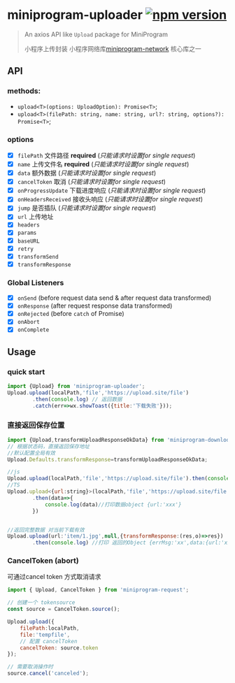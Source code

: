 # miniprogram-uploader [![npm version](https://badge.fury.io/js/miniprogram-uploader.svg)](https://npmjs.com/package/miniprogram-uploader)

> An axios API like `Upload` package for MiniProgram
>
> 小程序上传封装
> 小程序网络库[miniprogram-network](https://github.com/NewFuture/miniprogram-network) 核心库之一


## API

### methods:

* `upload<T>(options: UploadOption): Promise<T>`;
* `upload<T>(filePath: string, name: string, url?: string, options?):  Promise<T>`;

### options

* [x] `filePath` 文件路径  **required** (_只能请求时设置for single request_) 
* [x] `name` 上传文件名  **required** (_只能请求时设置for single request_) 
* [x] `data` 额外数据 (_只能请求时设置for single request_) 
* [x] `cancelToken` 取消 (_只能请求时设置for single request_) 
* [x] `onProgressUpdate` 下载进度响应 (_只能请求时设置for single request_) 
* [x] `onHeadersReceived` 接收头响应 (_只能请求时设置for single request_) 
* [x] `jump` 是否插队 (_只能请求时设置for single request_)
* [x] `url` 上传地址
* [x] `headers`
* [x] `params`
* [x] `baseURL`
* [x] `retry`
* [x] `transformSend`
* [x] `transformResponse`
    
### Global Listeners

* [x] `onSend` (before request data send & after request data transformed)
* [x] `onResponse` (after request response data transformed)
* [x] `onRejected` (before `catch` of Promise)
* [x] `onAbort`
* [x] `onComplete`

## Usage

### quick start

```js
import {Upload} from 'miniprogram-uploader';
Upload.upload(localPath,'file','https://upload.site/file')
        .then(console.log) // 返回数据
        .catch(err=>wx.showToast({title:'下载失败'}));
```


### 直接返回保存位置

```js
import {Upload,transformUploadResponseOkData} from 'miniprogram-downloder';
// 根据状态码，直接返回保存地址
//默认配置全局有效
Upload.Defaults.transformResponse=transformUploadResponseOkData;

//js
Upload.upload(localPath,'file','https://upload.site/file').then(console.log);//打印data
//TS
Upload.upload<{url:string}>(localPath,'file','https://upload.site/file')
        .then(data=>{
            console.log(data)//打印数据object {url:'xxx'}
        }) 


//返回完整数据 对当前下载有效
Upload.upload(url:'item/1.jpg',null,{transformResponse:(res,o)=>res})
        .then(console.log) //打印 返回的Object {errMsg:'xx',data:{url:'xxx'}}
```



### CancelToken (abort)

可通过cancel token 方式取消请求
```js
import { Upload, CancelToken } from 'miniprogram-request';

// 创建一个 tokensource
const source = CancelToken.source();

Upload.upload({ 
    filePath:localPath,
    file:'tempfile', 
    // 配置 cancelToken
    cancelToken: source.token 
});

// 需要取消操作时
source.cancel('canceled');
```
